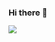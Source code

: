 ### Hi there 👋

<img
  src="https://cr-ss-service.azurewebsites.net/api/ScreenShot?widget=summary&username=pauliusltu&badges=2&show-avatar=false"
/>
<!--
**PauliusLTU/PauliusLTU** is a ✨ _special_ ✨ repository because its `README.md` (this file) appears on your GitHub profile.

Here are some ideas to get you started:

- 🔭 I’m currently working on ...
- 🌱 I’m currently learning ...
- 👯 I’m looking to collaborate on ...
- 🤔 I’m looking for help with ...
- 💬 Ask me about ...
- 📫 How to reach me: ...
- 😄 Pronouns: ...
- ⚡ Fun fact: ...
-->
